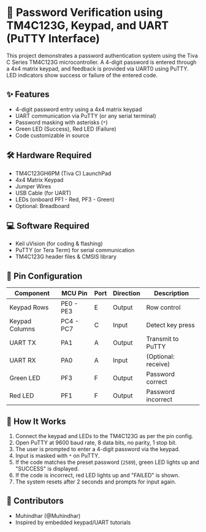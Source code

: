 # 🔐 Password Verification using TM4C123G, Keypad, and UART (PuTTY Interface)
This project demonstrates a password authentication system using the Tiva C Series TM4C123G microcontroller. A 4-digit password is entered through a 4x4 matrix keypad, and feedback is provided via UART0 using PuTTY. LED indicators show success or failure of the entered code.
## ✨ Features
- 4-digit password entry using a 4x4 matrix keypad
- UART communication via PuTTY (or any serial terminal)
- Password masking with asterisks (`*`)
- Green LED (Success), Red LED (Failure)
- Code customizable in source
## 🛠️ Hardware Required
- TM4C123GH6PM (Tiva C) LaunchPad
- 4x4 Matrix Keypad
- Jumper Wires
- USB Cable (for UART)
- LEDs (onboard PF1 - Red, PF3 - Green)
- Optional: Breadboard
## 💻 Software Required
- Keil uVision (for coding & flashing)
- PuTTY (or Tera Term) for serial communication
- TM4C123G header files & CMSIS library
## 📌 Pin Configuration

| Component     | MCU Pin      | Port | Direction | Description         |
|---------------|--------------|------|-----------|---------------------|
| Keypad Rows   | PE0 - PE3     | E    | Output    | Row control         |
| Keypad Columns| PC4 - PC7     | C    | Input     | Detect key press    |
| UART TX       | PA1           | A    | Output    | Transmit to PuTTY   |
| UART RX       | PA0           | A    | Input     | (Optional: receive) |
| Green LED     | PF3           | F    | Output    | Password correct    |
| Red LED       | PF1           | F    | Output    | Password incorrect  |
## 🚀 How It Works
1. Connect the keypad and LEDs to the TM4C123G as per the pin config.
2. Open PuTTY at 9600 baud rate, 8 data bits, no parity, 1 stop bit.
3. The user is prompted to enter a 4-digit password via the keypad.
4. Input is masked with `*` on PuTTY.
5. If the code matches the preset password (`2589`), green LED lights up and "SUCCESS" is displayed.
6. If the code is incorrect, red LED lights up and "FAILED" is shown.
7. The system resets after 2 seconds and prompts for input again.
## 🙌 Contributors
- Muhindhar (@Muhindhar)
- Inspired by embedded keypad/UART tutorials
